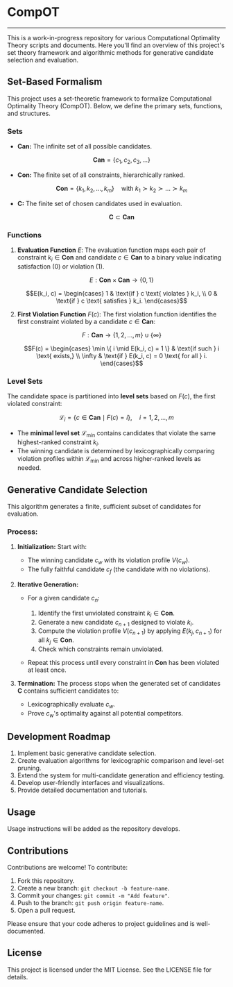 # CompOT
----

This is a work-in-progress repository for various Computational Optimality Theory scripts and documents. Here you'll find an overview of this project's set theory framework and algorithmic methods for generative candidate selection and evaluation.


## Set-Based Formalism

This project uses a set-theoretic framework to formalize Computational Optimality Theory (CompOT). Below, we define the primary sets, functions, and structures.

### Sets

- **$\textbf{Can}$:** The infinite set of all possible candidates.
  
   ``` math
   \textbf{Can} = \{{ c_1, c_2, c_3, \dots \}}
   ```

- **$\textbf{Con}$:** The finite set of all constraints, hierarchically ranked.

   ``` math
   \textbf{Con} = \{ k_1, k_2, \dots, k_m \} \quad \text{with } k_1 \succ k_2 \succ \dots \succ k_m
   ```

- **$\textbf{C}$:** The finite set of chosen candidates used in evaluation. 
   
   ``` math
   \textbf{C} \subset \textbf{Can}
   ```

### Functions

1. **Evaluation Function** $E$:
   The evaluation function maps each pair of constraint $k_i \in \textbf{Con}$ and candidate $c \in \textbf{Can}$ to a binary value indicating satisfaction ($0$) or violation ($1$).

   ``` math
   E: \textbf{Con} \times \textbf{Can} \rightarrow \{0, 1\}
   ```

   ``` math
   E(k_i, c) = \begin{cases} 1 & \text{if } c \text{ violates } k_i, \\
   0 & \text{if } c \text{ satisfies } k_i.
   \end{cases}
   ```

2. **First Violation Function** $F(c)$:
   The first violation function identifies the first constraint violated by a candidate $c \in \textbf{Can}$:
   
   ``` math
   F: \textbf{Can} \rightarrow \{1, 2, \dots, m\} \cup \{\infty\}
   ```

   ``` math
   F(c) =
   \begin{cases}
   \min \{ i \mid E(k_i, c) = 1 \} & \text{if such } i \text{ exists,} \\
   \infty & \text{if } E(k_i, c) = 0 \text{ for all } i.
   \end{cases}
   ```

### Level Sets

The candidate space is partitioned into **level sets** based on $F(c)$, the first violated constraint:

$$\mathcal{L}_i = \{ c \in \textbf{Can} \mid F(c) = i \}, \quad i = 1, 2, \dots, m$$

- The **minimal level set** $\mathcal{L}_{\min}$ contains candidates that violate the same highest-ranked constraint $k_i$.
- The winning candidate is determined by lexicographically comparing violation profiles within $\mathcal{L}_{\min}$ and across higher-ranked levels as needed.



## Generative Candidate Selection

This algorithm generates a finite, sufficient subset of candidates for evaluation.


### Process:

1. **Initialization:**
   Start with:
   - The winning candidate $c_w$ with its violation profile $V(c_w)$.
   - The fully faithful candidate $c_f$ (the candidate with no violations).

2. **Iterative Generation:**
   - For a given candidate $c_n$:
     1. Identify the first unviolated constraint $k_i \in \textbf{Con}$.
     2. Generate a new candidate $c_{n+1}$ designed to violate $k_i$.
     3. Compute the violation profile $V(c_{n+1})$ by applying $E(k_j, c_{n+1})$ for all $k_j \in \textbf{Con}$.
     4. Check which constraints remain unviolated.

   - Repeat this process until every constraint in $\textbf{Con}$ has been violated at least once.

3. **Termination:**
   The process stops when the generated set of candidates $\textbf{C}$ contains sufficient candidates to:
   - Lexicographically evaluate $c_w$.
   - Prove $c_w$'s optimality against all potential competitors.


## Development Roadmap

1. Implement basic generative candidate selection.
2. Create evaluation algorithms for lexicographic comparison and level-set pruning.
3. Extend the system for multi-candidate generation and efficiency testing.
4. Develop user-friendly interfaces and visualizations.
5. Provide detailed documentation and tutorials.


## Usage

Usage instructions will be added as the repository develops.


## Contributions

Contributions are welcome! To contribute:

1. Fork this repository.
2. Create a new branch: `git checkout -b feature-name`.
3. Commit your changes: `git commit -m "Add feature"`.
4. Push to the branch: `git push origin feature-name`.
5. Open a pull request.

Please ensure that your code adheres to project guidelines and is well-documented.


## License

This project is licensed under the MIT License. See the LICENSE file for details.
